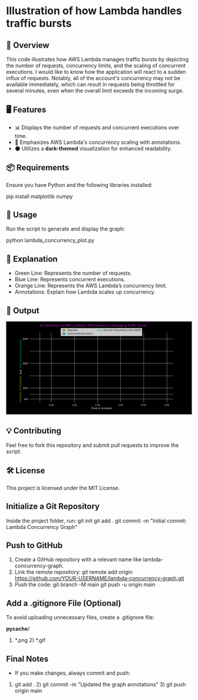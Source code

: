# Illustration of how Lambda handles traffic bursts

## 📌 Overview
This code illustrates how AWS Lambda manages traffic bursts by depicting the number of requests, concurrency limits, and the scaling of concurrent executions. I would like to know how the application will react to a sudden influx of requests. Notably, all of the account's concurrency may not be available immediately, which can result in requests being throttled for several minutes, even when the overall limit exceeds the incoming surge.

## 🖥️ Features
- 📊 Displays the number of requests and concurrent executions over time. 
- 🔹 Emphasizes AWS Lambda's concurrency scaling with annotations. 
- 🌑 Utilizes a **dark-themed** visualization for enhanced readability.

## 📦 Requirements
Ensure you have Python and the following libraries installed:

pip install matplotlib numpy

## 🚀 Usage
Run the script to generate and display the graph:

python lambda_concurrency_plot.py

## 📝 Explanation

- Green Line: Represents the number of requests.
- Blue Line: Represents concurrent executions.
- Orange Line: Represents the AWS Lambda’s concurrency limit.
- Annotations: Explain how Lambda scales up concurrency.

## 📸 Output

![Lambda Concurrency](Lambda_concurrency_v1.gif)


## 💡 Contributing
Feel free to fork this repository and submit pull requests to improve the script.

## 🛠️ License
This project is licensed under the MIT License.

## Initialize a Git Repository
Inside the project folder, run:
git init
git add .
git commit -m "Initial commit: Lambda Concurrency Graph"

## Push to GitHub
1) Create a GitHub repository with a relevant name like lambda-concurrency-graph.
2) Link the remote repository:
git remote add origin https://github.com/YOUR-USERNAME/lambda-concurrency-graph.git
3) Push the code:
git branch -M main
git push -u origin main

## Add a .gitignore File (Optional)
To avoid uploading unnecessary files, create a .gitignore file:

__pycache__/
1) *.png 2) *.gif

## Final Notes
- If you make changes, always commit and push:
1) git add . 2) git commit -m "Updated the graph annotations" 3) git push origin main

